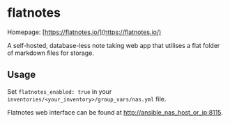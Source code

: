 # flatnotes

Homepage: [https://flatnotes.io/](https://flatnotes.io/)

A self-hosted, database-less note taking web app that utilises a flat folder of markdown files for storage.

## Usage

Set `flatnotes_enabled: true` in your `inventories/<your_inventory>/group_vars/nas.yml` file.

Flatnotes web interface can be found at [http://ansible_nas_host_or_ip:8115](http://ansible_nas_host_or_ip:8115).
